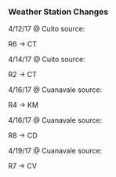 ### Weather Station Changes

4/12/17 @ Cuito source:

R6 -> CT 

4/14/17 @ Cuito source: 

R2 -> CT

4/16/17 @ Cuanavale source: 

R4 -> KM

4/16/17 @ Cuanavale source: 

R8 -> CD

4/19/17 @ Cuanavale source:

R7 -> CV 

